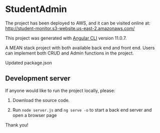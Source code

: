 # StudentAdmin
The project has been deployed to AWS, and it can be visited online at: http://student-monitor.s3-website.us-east-2.amazonaws.com/

This project was generated with [Angular CLI](https://github.com/angular/angular-cli) version 11.0.7.

A MEAN stack project with both available back end and front end.
Users can implement both CRUD and Admin functions in the project.

Updated package.json

## Development server
If anyone would like to run the project locally, please:

1. Download the source code.

2. Run `node server.js` and `ng serve -o` to start a back end server and open a browser page

Thank you!



